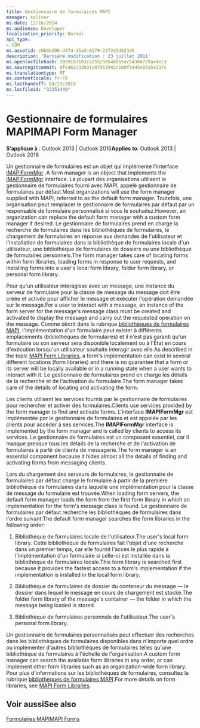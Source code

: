 ```yaml
---
title: Gestionnaire de formulaires MAPI
manager: soliver
ms.date: 11/16/2014
ms.audience: Developer
localization_priority: Normal
api_type:
- COM
ms.assetid: c0bbbd06-d47d-45ad-8179-2372d1d023d0
description: 'Dernière modification : 23 juillet 2011'
ms.openlocfilehash: 3059183103ca2552505486b5ec54366729ae4ec3
ms.sourcegitcommit: 8fe462c32b91c87911942c188f3445e85a54137c
ms.translationtype: MT
ms.contentlocale: fr-FR
ms.lasthandoff: 04/23/2019
ms.locfileid: "32351449"
---
```

# <a name="mapi-form-manager"></a><span data-ttu-id="f0f19-103">Gestionnaire de formulaires MAPI</span><span class="sxs-lookup"><span data-stu-id="f0f19-103">MAPI Form Manager</span></span>

  
  
<span data-ttu-id="f0f19-104">**S’applique à** : Outlook 2013 | Outlook 2016</span><span class="sxs-lookup"><span data-stu-id="f0f19-104">**Applies to**: Outlook 2013 | Outlook 2016</span></span> 
  
<span data-ttu-id="f0f19-105">Un gestionnaire de formulaires est un objet qui implémente l'interface [IMAPIFormMgr](imapiformmgriunknown.md) .</span><span class="sxs-lookup"><span data-stu-id="f0f19-105">A form manager is an object that implements the [IMAPIFormMgr](imapiformmgriunknown.md) interface.</span></span> <span data-ttu-id="f0f19-106">La plupart des organisations utilisent le gestionnaire de formulaires fourni avec MAPI, appelé gestionnaire de formulaires par défaut.</span><span class="sxs-lookup"><span data-stu-id="f0f19-106">Most organizations will use the form manager supplied with MAPI, referred to as the default form manager.</span></span> <span data-ttu-id="f0f19-107">Toutefois, une organisation peut remplacer le gestionnaire de formulaires par défaut par un responsable de formulaire personnalisé si vous le souhaitez.</span><span class="sxs-lookup"><span data-stu-id="f0f19-107">However, an organization can replace the default form manager with a custom form manager if desired.</span></span> <span data-ttu-id="f0f19-108">Le gestionnaire de formulaires prend en charge la recherche de formulaires dans les bibliothèques de formulaires, le chargement de formulaires en réponse aux demandes de l'utilisateur et l'installation de formulaires dans la bibliothèque de formulaires locale d'un utilisateur, une bibliothèque de formulaires de dossiers ou une bibliothèque de formulaires personnels.</span><span class="sxs-lookup"><span data-stu-id="f0f19-108">The form manager takes care of locating forms within form libraries, loading forms in response to user requests, and installing forms into a user's local form library, folder form library, or personal form library.</span></span> 
  
<span data-ttu-id="f0f19-109">Pour qu'un utilisateur interagisse avec un message, une instance du serveur de formulaire pour la classe de message du message doit être créée et activée pour afficher le message et exécuter l'opération demandée sur le message.</span><span class="sxs-lookup"><span data-stu-id="f0f19-109">For a user to interact with a message, an instance of the form server for the message's message class must be created and activated to display the message and carry out the requested operation on the message.</span></span> <span data-ttu-id="f0f19-110">Comme décrit dans la rubrique [bibliothèques de formulaires MAPI](mapi-form-libraries.md), l'implémentation d'un formulaire peut exister à différents emplacements (bibliothèques de formulaires) et il n'est pas garanti qu'un formulaire ou son serveur sera disponible localement ou à l'État en cours d'exécution lorsqu'un utilisateur souhaite interagir avec elle.</span><span class="sxs-lookup"><span data-stu-id="f0f19-110">As described in the topic [MAPI Form Libraries](mapi-form-libraries.md), a form's implementation can exist in several different locations (form libraries) and there is no guarantee that a form or its server will be locally available or in a running state when a user wants to interact with it.</span></span> <span data-ttu-id="f0f19-111">Le gestionnaire de formulaires prend en charge les détails de la recherche et de l'activation du formulaire.</span><span class="sxs-lookup"><span data-stu-id="f0f19-111">The form manager takes care of the details of locating and activating the form.</span></span>
  
<span data-ttu-id="f0f19-112">Les clients utilisent les services fournis par le gestionnaire de formulaires pour rechercher et activer des formulaires.</span><span class="sxs-lookup"><span data-stu-id="f0f19-112">Clients use services provided by the form manager to find and activate forms.</span></span> <span data-ttu-id="f0f19-113">L'interface **IMAPIFormMgr** est implémentée par le gestionnaire de formulaires et est appelée par les clients pour accéder à ses services.</span><span class="sxs-lookup"><span data-stu-id="f0f19-113">The **IMAPIFormMgr** interface is implemented by the form manager and is called by clients to access its services.</span></span> <span data-ttu-id="f0f19-114">Le gestionnaire de formulaires est un composant essentiel, car il masque presque tous les détails de la recherche et de l'activation de formulaires à partir de clients de messagerie.</span><span class="sxs-lookup"><span data-stu-id="f0f19-114">The form manager is an essential component because it hides almost all the details of finding and activating forms from messaging clients.</span></span> 
  
<span data-ttu-id="f0f19-115">Lors du chargement des serveurs de formulaires, le gestionnaire de formulaires par défaut charge le formulaire à partir de la première bibliothèque de formulaires dans laquelle une implémentation pour la classe de message du formulaire est trouvée.</span><span class="sxs-lookup"><span data-stu-id="f0f19-115">When loading form servers, the default form manager loads the form from the first form library in which an implementation for the form's message class is found.</span></span> <span data-ttu-id="f0f19-116">Le gestionnaire de formulaires par défaut recherche les bibliothèques de formulaires dans l'ordre suivant:</span><span class="sxs-lookup"><span data-stu-id="f0f19-116">The default form manager searches the form libraries in the following order:</span></span>
  
1. <span data-ttu-id="f0f19-117">Bibliothèque de formulaires locale de l'utilisateur.</span><span class="sxs-lookup"><span data-stu-id="f0f19-117">The user's local form library.</span></span> <span data-ttu-id="f0f19-118">Cette bibliothèque de formulaires fait l'objet d'une recherche dans un premier temps, car elle fournit l'accès le plus rapide à l'implémentation d'un formulaire si celle-ci est installée dans la bibliothèque de formulaires locale.</span><span class="sxs-lookup"><span data-stu-id="f0f19-118">This form library is searched first because it provides the fastest access to a form's implementation if the implementation is installed in the local form library.</span></span>
    
2. <span data-ttu-id="f0f19-119">Bibliothèque de formulaires de dossier du conteneur du message — le dossier dans lequel le message en cours de chargement est stocké.</span><span class="sxs-lookup"><span data-stu-id="f0f19-119">The folder form library of the message's container — the folder in which the message being loaded is stored.</span></span>
    
3. <span data-ttu-id="f0f19-120">Bibliothèque de formulaires personnels de l'utilisateur.</span><span class="sxs-lookup"><span data-stu-id="f0f19-120">The user's personal form library.</span></span>
    
<span data-ttu-id="f0f19-121">Un gestionnaire de formulaires personnalisés peut effectuer des recherches dans les bibliothèques de formulaires disponibles dans n'importe quel ordre ou implémenter d'autres bibliothèques de formulaires telles qu'une bibliothèque de formulaires à l'échelle de l'organisation.</span><span class="sxs-lookup"><span data-stu-id="f0f19-121">A custom form manager can search the available form libraries in any order, or can implement other form libraries such as an organization-wide form library.</span></span> <span data-ttu-id="f0f19-122">Pour plus d'informations sur les bibliothèques de formulaires, consultez la rubrique [bibliothèques de formulaires MAPI](mapi-form-libraries.md).</span><span class="sxs-lookup"><span data-stu-id="f0f19-122">For more details on form libraries, see [MAPI Form Libraries](mapi-form-libraries.md).</span></span> 
  
## <a name="see-also"></a><span data-ttu-id="f0f19-123">Voir aussi</span><span class="sxs-lookup"><span data-stu-id="f0f19-123">See also</span></span>



[<span data-ttu-id="f0f19-124">Formulaires MAPI</span><span class="sxs-lookup"><span data-stu-id="f0f19-124">MAPI Forms</span></span>](mapi-forms.md)

